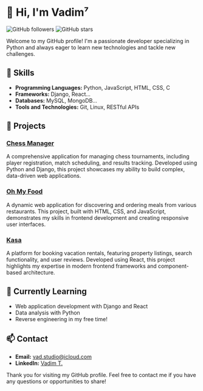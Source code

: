 # 👋 Hi, I'm Vadim⁷

![GitHub followers](https://img.shields.io/github/followers/Euvad?style=social) ![GitHub stars](https://img.shields.io/github/stars/Euvad?style=social)

Welcome to my GitHub profile! I'm a passionate developer specializing in Python and always eager to learn new technologies and tackle new challenges.

## 💼 Skills

- **Programming Languages:** Python, JavaScript, HTML, CSS, C
- **Frameworks:** Django, React...
- **Databases:** MySQL, MongoDB...
- **Tools and Technologies:** Git, Linux, RESTful APIs

## 🔭 Projects

### [Chess Manager](https://github.com/Euvad/chessmanager)
A comprehensive application for managing chess tournaments, including player registration, match scheduling, and results tracking. Developed using Python and Django, this project showcases my ability to build complex, data-driven web applications.

### [Oh My Food](https://github.com/Euvad/ohmyfood)
A dynamic web application for discovering and ordering meals from various restaurants. This project, built with HTML, CSS, and JavaScript, demonstrates my skills in frontend development and creating responsive user interfaces.

### [Kasa](https://github.com/Euvad/kasa)
A platform for booking vacation rentals, featuring property listings, search functionality, and user reviews. Developed using React, this project highlights my expertise in modern frontend frameworks and component-based architecture.

## 🌱 Currently Learning

- Web application development with Django and React
- Data analysis with Python
- Reverse engineering in my free time!

## 📫 Contact

- **Email:** [vad.studio@icloud.com](mailto:vad.studio@icloud.com)
- **LinkedIn:** [Vadim T.](https://www.linkedin.com/in/vadim-t-841054219/)

Thank you for visiting my GitHub profile. Feel free to contact me if you have any questions or opportunities to share!
